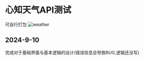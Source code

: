# 心知天气API测试
可自行打包
![weather](https://github.com/user-attachments/assets/aab9a703-cd1f-4c7a-a31f-02759d59b4e4)

## 2024-9-10  
完成对于基础界面与基本逻辑的设计(错误信息会导致BUG,逻辑还没写)
